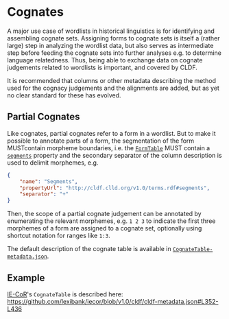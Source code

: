 # Cognates

A major use case of wordlists in historical linguistics is for identifying and assembling
cognate sets. Assigning forms to cognate sets is itself a (rather large) step
in analyzing the wordlist data, but also serves as intermediate step before
feeding the cognate sets into further analyses e.g. to determine language relatedness.
Thus, being able to exchange data on cognate judgements related to wordlists
is important, and covered by CLDF. 

It is recommended that columns or other metadata describing the method used
for the cognacy judgements and the alignments are added, but as yet no clear standard
for these has evolved.

## Partial Cognates

Like cognates, partial cognates refer to a form in a wordlist. But to make it
possible to annotate parts of a form, the segmentation of the form
MUSTcontain morpheme boundaries,
i.e. the [`FormTable`](../forms) MUST contain a [`segments`](http://cldf.clld.org/v1.0/terms.rdf#segments) 
property and the secondary separator of the column description is used to delimit morphemes, e.g.
```json
{
    "name": "Segments",
    "propertyUrl": "http://cldf.clld.org/v1.0/terms.rdf#segments",
    "separator": "+"
}
```
Then, the scope of a partial cognate judgement can be annotated by
enumerating the relevant morphemes, e.g. `1 2 3` to
indicate the first three morphemes of a form are assigned to a cognate set,
optionally using shortcut notation for ranges like `1:3`.

The default description of the cognate
table is available in [`CognateTable-metadata.json`](CognateTable-metadata.json).


## Example

[IE-CoR](https://iecor.clld.org/)'s `CognateTable` is described here: https://github.com/lexibank/iecor/blob/v1.0/cldf/cldf-metadata.json#L352-L436
